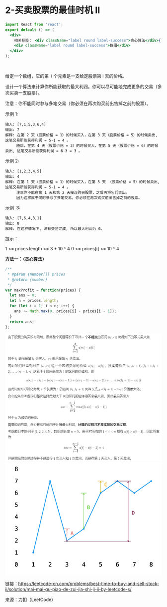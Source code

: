 # 2-买卖股票的最佳时机 II

```jsx | inline
import React from 'react';
export default () => (
  <div>
    相关标签： <div className="label round label-success">贪心算法</div>{' '}
    <div className="label round label-success">数组</div>
  </div>
);
```

<br />

给定一个数组，它的第  i 个元素是一支给定股票第 i 天的价格。

设计一个算法来计算你所能获取的最大利润。你可以尽可能地完成更多的交易（多次买卖一支股票）。

注意：你不能同时参与多笔交易（你必须在再次购买前出售掉之前的股票）。

示例 1:

```
输入: [7,1,5,3,6,4]
输出: 7
解释: 在第 2 天（股票价格 = 1）的时候买入，在第 3 天（股票价格 = 5）的时候卖出, 这笔交易所能获得利润 = 5-1 = 4 。
     随后，在第 4 天（股票价格 = 3）的时候买入，在第 5 天（股票价格 = 6）的时候卖出, 这笔交易所能获得利润 = 6-3 = 3 。
```

示例 2:

```
输入: [1,2,3,4,5]
输出: 4
解释: 在第 1 天（股票价格 = 1）的时候买入，在第 5 天 （股票价格 = 5）的时候卖出, 这笔交易所能获得利润 = 5-1 = 4 。
     注意你不能在第 1 天和第 2 天接连购买股票，之后再将它们卖出。
     因为这样属于同时参与了多笔交易，你必须在再次购买前出售掉之前的股票。
```

示例  3:

```
输入: [7,6,4,3,1]
输出: 0
解释: 在这种情况下, 没有交易完成, 所以最大利润为 0。
```

提示：

1 <= prices.length <= 3 \* 10 ^ 4
0 <= prices[i] <= 10 ^ 4

**方法一：（贪心算法）**

```js
/**
 * @param {number[]} prices
 * @return {number}
 */
var maxProfit = function(prices) {
  let ans = 0;
  let n = prices.length;
  for (let i = 1; i < n; i++) {
    ans += Math.max(0, prices[i] - prices[i - 1]);
  }
  return ans;
};
```

![](../assets/20210406213729.png)
![](../assets/20210406213956.png)

链接：https://leetcode-cn.com/problems/best-time-to-buy-and-sell-stock-ii/solution/mai-mai-gu-piao-de-zui-jia-shi-ji-ii-by-leetcode-s/

来源：力扣（LeetCode）
